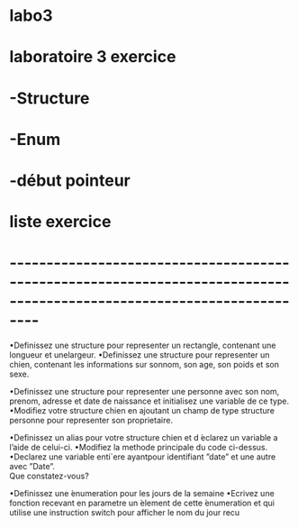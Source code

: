 # labo3

# laboratoire 3 exercice 
#    -Structure
#    -Enum
#    -début pointeur

# liste exercice
# ----------------------------------------------------------------------------------------------------------------------

•Definissez une structure pour representer un rectangle, contenant une longueur et unelargeur.
•Definissez une structure pour representer un chien, contenant les informations sur sonnom, son age, son poids et son sexe.

•Definissez une structure pour representer une personne avec son nom, prenom, adresse 
et date de naissance et initialisez une variable de ce type.
•Modifiez votre structure chien en ajoutant un champ de type structure personne pour representer son proprietaire.

•Definissez un alias pour votre structure chien et d ́eclarez un variable a l’aide de celui-ci.
•Modifiez la methode principale du code ci-dessus.  
•Declarez une variable enti`ere ayantpour identifiant ”date” et une autre avec ”Date”.  
Que constatez-vous?

•Definissez une  ́enumeration pour les jours de la semaine
•Ecrivez une fonction recevant en parametre un  ́element de cette  ́enumeration et qui 
utilise une instruction switch pour afficher le nom du jour recu